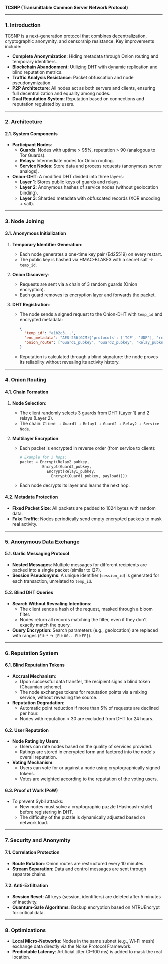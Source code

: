 **TCSNP (Transmittable Common Server Network Protocol)**

---

### **1. Introduction**  
TCSNP is a next-generation protocol that combines decentralization, cryptographic anonymity, and censorship resistance. Key improvements include:  
- **Complete Anonymization**: Hiding metadata through Onion routing and temporary identifiers.  
- **Blockchain Abandonment**: Utilizing DHT with dynamic replication and blind reputation metrics.  
- **Traffic Analysis Resistance**: Packet obfuscation and node pseudonymization.  
- **P2P Architecture**: All nodes act as both servers and clients, ensuring full decentralization and equality among nodes.  
- **Dual Reputation System**: Reputation based on connections and reputation regulated by users.

---

### **2. Architecture**  
#### **2.1. System Components**  
- **Participant Nodes**:  
  - **Guards**: Nodes with uptime > 95%, reputation > 90 (analogous to Tor Guards).  
  - **Relays**: Intermediate nodes for Onion routing.  
  - **Service Nodes**: Store data and process requests (anonymous server analogs).  
- **Onion-DHT**: A modified DHT divided into three layers:  
  - **Layer 1**: Stores public keys of guards and relays.  
  - **Layer 2**: Anonymous hashes of service nodes (without geolocation binding).  
  - **Layer 3**: Sharded metadata with obfuscated records (XOR encoding + salt).

---

### **3. Node Joining**  
#### **3.1. Anonymous Initialization**  
1. **Temporary Identifier Generation**:  
   - Each node generates a one-time key pair (Ed25519) on every restart.  
   - The public key is hashed via HMAC-BLAKE3 with a secret salt → `temp_id`.

2. **Onion Discovery**:  
   - Requests are sent via a chain of 3 random guards (Onion encryption).  
   - Each guard removes its encryption layer and forwards the packet.

3. **DHT Registration**:  
   - The node sends a signed request to the Onion-DHT with `temp_id` and encrypted metadata:  
     ```json
     {
       "temp_id": "a1b2c3...",  
       "enc_metadata": "AES-256(GCM){'protocols': ['TCP', 'UDP'], 'region': 'XX'}",
       "onion_route": ["Guard1_pubkey", "Guard2_pubkey", "Relay_pubkey"]
     }
     ```  
   - Reputation is calculated through a blind signature: the node proves its reliability without revealing its activity history.

---

### **4. Onion Routing**  
#### **4.1. Chain Formation**  
1. **Node Selection**:  
   - The client randomly selects 3 guards from DHT (Layer 1) and 2 relays (Layer 2).  
   - The chain: `Client → Guard1 → Relay1 → Guard2 → Relay2 → Service Node`.

2. **Multilayer Encryption**:  
   - Each packet is encrypted in reverse order (from service to client):  
     ```python
     # Example for 3 hops:
     packet = Encrypt(Relay2_pubkey, 
               Encrypt(Guard2_pubkey, 
                 Encrypt(Relay1_pubkey, 
                   Encrypt(Guard1_pubkey, payload))))
     ```  
   - Each node decrypts its layer and learns the next hop.

#### **4.2. Metadata Protection**  
- **Fixed Packet Size**: All packets are padded to 1024 bytes with random data.  
- **Fake Traffic**: Nodes periodically send empty encrypted packets to mask real activity.

---

### **5. Anonymous Data Exchange**  
#### **5.1. Garlic Messaging Protocol**  
- **Nested Messages**: Multiple messages for different recipients are packed into a single packet (similar to I2P).  
- **Session Pseudonyms**: A unique identifier (`session_id`) is generated for each transaction, unrelated to `temp_id`.

#### **5.2. Blind DHT Queries**  
- **Search Without Revealing Intentions**:  
  - The client sends a hash of the request, masked through a bloom filter.  
  - Nodes return all records matching the filter, even if they don't exactly match the query.  
- **Query Encryption**: Search parameters (e.g., geolocation) are replaced with ranges (`EU:*` → `[EU:00...EU:FF]`).

---

### **6. Reputation System**  
#### **6.1. Blind Reputation Tokens**  
- **Accrual Mechanism**:  
  - Upon successful data transfer, the recipient signs a blind token (Chaumian scheme).  
  - The node exchanges tokens for reputation points via a mixing service, without revealing the source.  
- **Reputation Degradation**:  
  - Automatic point reduction if more than 5% of requests are declined per hour.  
  - Nodes with reputation < 30 are excluded from DHT for 24 hours.

#### **6.2. User Reputation**  
- **Node Rating by Users**:  
  - Users can rate nodes based on the quality of services provided.  
  - Ratings are stored in encrypted form and factored into the node's overall reputation.  
- **Voting Mechanism**:  
  - Users can vote for or against a node using cryptographically signed tokens.  
  - Votes are weighted according to the reputation of the voting users.

#### **6.3. Proof of Work (PoW)**  
- To prevent Sybil attacks:  
  - New nodes must solve a cryptographic puzzle (Hashcash-style) before registering in DHT.  
  - The difficulty of the puzzle is dynamically adjusted based on network load.

---

### **7. Security and Anonymity**  
#### **7.1. Correlation Protection**  
- **Route Rotation**: Onion routes are restructured every 10 minutes.  
- **Stream Separation**: Data and control messages are sent through separate chains.

#### **7.2. Anti-Exfiltration**  
- **Session Reset**: All keys (session, identifiers) are deleted after 5 minutes of inactivity.  
- **Quantum-Safe Algorithms**: Backup encryption based on NTRUEncrypt for critical data.

---

### **8. Optimizations**  
- **Local Micro-Networks**: Nodes in the same subnet (e.g., Wi-Fi mesh) exchange data directly via the Noise Protocol Framework.  
- **Predictable Latency**: Artificial jitter (0–100 ms) is added to mask the real location.  
